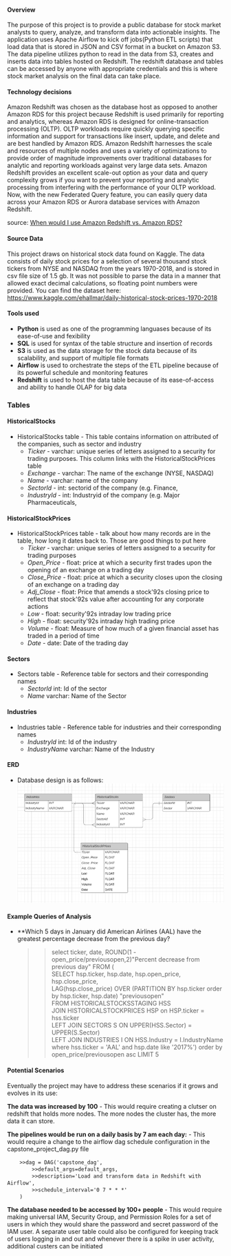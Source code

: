 #### Overview

The purpose of this project is to provide a public database for stock market analysts to query, analyze, and transform data into actionable insights. The application uses Apache Airflow to kick off jobs(Python ETL scripts) that load data that is stored in JSON and CSV format in a bucket on Amazon S3. The data pipeline utilizes python to read in the data from S3, creates and inserts data into tables hosted on Redshift. The redshift database and tables can be accessed by anyone with appropriate credentials and this is where stock market analysis on the final data can take place. 

#### Technology decisions

Amazon Redshift was chosen as the database host as opposed to another Amazon RDS for this project because Redshift is used primarily for reporting and analytics, whereas Amazon RDS is designed for online-transaction processing (OLTP). OLTP workloads require quickly querying specific information and support for transactions like insert, update, and delete and are best handled by Amazon RDS. Amazon Redshift harnesses the scale and resources of multiple nodes and uses a variety of optimizations to provide order of magnitude improvements over traditional databases for analytic and reporting workloads against very large data sets. Amazon Redshift provides an excellent scale-out option as your data and query complexity grows if you want to prevent your reporting and analytic processing from interfering with the performance of your OLTP workload. Now, with the new Federated Query feature, you can easily query data across your Amazon RDS or Aurora database services with Amazon Redshift.

source: [When would I use Amazon Redshift vs. Amazon RDS?](https://aws.amazon.com/redshift/faqs/#:~:text=Both%20Amazon%20Redshift%20and%20Amazon,primarily%20for%20reporting%20and%20analytics.)


#### **Source Data**
This project draws on historical stock data found on Kaggle. The data consists of daily stock prices for a selection of several thousand stock tickers from NYSE and NASDAQ from the years 1970-2018, and is stored in csv file size of 1.5 gb. It was not possible to parse the data in a manner that allowed exact decimal calculations, so floating point numbers were provided. You can find the dataset here: https://www.kaggle.com/ehallmar/daily-historical-stock-prices-1970-2018

#### Tools used 
* **Python** is used as one of the programming languases because of its ease-of-use and fexibility 
* **SQL** is used for syntax of the table structure and insertion of records 
* **S3** is used as the data storage for the stock data because of its scalability, and support of multiple file formats 
* **Airflow** is used to orchestrate the steps of the ETL pipeline because of its powerful schedule and monitoring features
* **Redshift** is used to host the data table because of its ease-of-access and ability to handle OLAP for big data 

### Tables 


#### **HistoricalStocks**

* HistoricalStocks table - This table contains information on attributed of the companies, such as sector and industry 
	- *Ticker* - varchar: unique series of letters assigned to a security for trading purposes. This column links with the HistoricalStockPrices table
	- *Exchange* - varchar: The name of the exchange (NYSE, NASDAQ)
	- *Name* - varchar: name of the company
	- *SectorId* - int: sectorid of the company (e.g. Finance, 
	- *IndustryId* - int: Industryid of the company  (e.g. Major Pharmaceuticals, 



#### **HistoricalStockPrices**

* HistoricalStockPrices table - talk about how many records are in the table, how long it dates back to. Those are good things to put here 
	- *Ticker* - varchar: unique series of letters assigned to a security for trading purposes
	- *Open_Price* - float: price at which a security first trades upon the opening of an exchange on a trading day 
	- *Close_Price* - float: price at which a security closes upon the closing of an exchange on a trading day 
	- *Adj_Close* - float: Price that amends a stock\'92s closing price to reflect that stock\'92s value after accounting for any corporate actions
	- *Low* - float: security\'92s intraday low trading price 
	- *High* - float:  security\'92s intraday high trading price 
	- *Volume* - float: Measure of how much of a given financial asset has traded in a period of time 
	- *Date* - date: Date of the trading day 


#### **Sectors**
* Sectors table - Reference table for sectors and their corresponding names
	- *SectorId* int: Id of the sector 
	- *Name* varchar: Name of the Sector

#### **Industries**
* Industries table - Reference table for industries and their corresponding names 
	- *IndustryId* int: Id of the industry
	- *IndustryName* varchar: Name of the Industry 


#### **ERD**
 * Database design is as follows:
![Database Design](https://github.com/sammcint/Data-Engineer-Nanodegree-Projects-Udacity/blob/master/images/Capstone-ERD.png)

#### **Example Queries of Analysis** ####

 * **Which 5 days in January did American Airlines (AAL) have the greatest percentage decrease from the previous day? 

    >>select ticker, date, ROUND(1 - open_price/previousopen,2)"Percent decrease from previous day" FROM  (  
    >>SELECT hsp.ticker, hsp.date, hsp.open_price, hsp.close_price,  
    >>LAG(hsp.close_price) OVER (PARTITION BY hsp.ticker order by hsp.ticker, hsp.date) "previousopen"  
    >>FROM HISTORICALSTOCKSSTAGING HSS  
    >>JOIN HISTORICALSTOCKPRICES HSP on HSP.ticker = hss.ticker  
    >>LEFT JOIN SECTORS S ON UPPER(HSS.Sector) = UPPER(S.Sector)  
    >>LEFT JOIN INDUSTRIES I ON HSS.Industry = I.IndustryName  
    >>where hss.ticker = 'AAL' and hsp.date like '2017%') order by open_price/previousopen asc  LIMIT 5
	
	
#### Potential Scenarios

Eventually the project may have to address these scenarios if it grows and evolves in its use:

**The data was increased by 100** 
	- This would require creating a clutser on redshift that holds more nodes. The more nodes the cluster has, the more data it can store. 

**The pipelines would be run on a daily basis by 7 am each day:**
	- This would require a change to the airflow dag schedule configuration in the capstone_project_dag.py file  
	
		>>dag = DAG('capstone_dag',  
          	>>default_args=default_args,  
          	>>description='Load and transform data in Redshift with Airflow',  
          	>>schedule_interval='0 7 * * *'  
        )

**The database needed to be accessed by 100+ people**
	- This would require making universal IAM, Security Group, and Permission Roles for a set of users in which they would share the password and secret password of the IAM user. A separate user table could also be configured for keeping track of users logging in and out and whenever there is a spike in user activity, additional custers can be initiated
	
	



